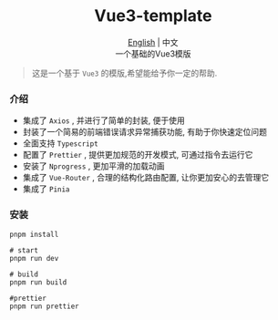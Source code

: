 <div align="center">
    <h1>Vue3-template</h1>
    <a href="https://github.com/labbomb/vue3-template/blob/main/README.md">English</a> | 中文
    <br />
    一个基础的Vue3模版
</div>

> 这是一个基于 `Vue3` 的模版,希望能给予你一定的帮助.

### 介绍

- 集成了 `Axios` , 并进行了简单的封装, 便于使用
- 封装了一个简易的前端错误请求异常捕获功能, 有助于你快速定位问题
- 全面支持 `Typescript`
- 配置了 `Prettier` , 提供更加规范的开发模式, 可通过指令去运行它
- 安装了 `Nprogress` , 更加平滑的加载动画
- 集成了 `Vue-Router` , 合理的结构化路由配置, 让你更加安心的去管理它
- 集成了 `Pinia`

### 安装

```shell
pnpm install
```

```shell
# start
pnpm run dev

# build
pnpm run build

#prettier
pnpm run prettier
```
